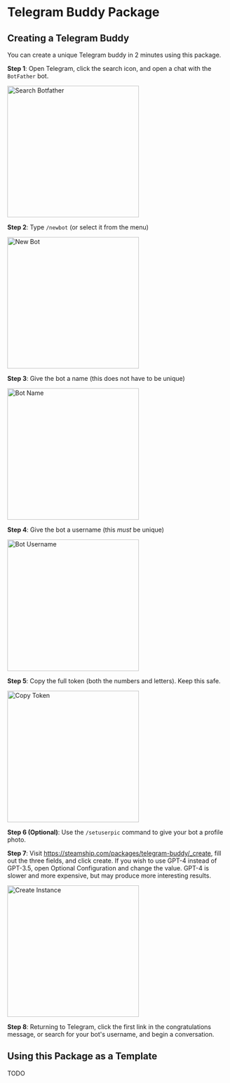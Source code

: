 # Telegram Buddy Package

## Creating a Telegram Buddy

You can create a unique Telegram buddy in 2 minutes using this package.

**Step 1**: Open Telegram, click the search icon, and open a chat with the `BotFather` bot.

<img src="screenshots/search-botfather.png" alt="Search Botfather" width="300"> 

**Step 2**: Type `/newbot` (or select it from the menu)

<img src="screenshots/newbot.png" alt="New Bot" width="300"> 

**Step 3**: Give the bot a name (this does not have to be unique)

<img src="screenshots/bot-name.png" alt="Bot Name" width="300"> 

**Step 4**: Give the bot a username (this *must* be unique)

<img src="screenshots/bot-username.png" alt="Bot Username" width="300"> 

**Step 5**: Copy the full token (both the numbers and letters).  Keep this safe.

<img src="screenshots/copy-token.png" alt="Copy Token" width="300"> 

**Step 6 (Optional)**: Use the `/setuserpic` command to give your bot a profile photo.

**Step 7**: Visit https://steamship.com/packages/telegram-buddy/_create, fill out the three fields, and click create. 
If you wish to use GPT-4 instead of GPT-3.5, open Optional Configuration and change the value.  GPT-4 is slower and more expensive, 
but may produce more interesting results.

<img src="screenshots/create-instance.png" alt="Create Instance" width="300"> 

**Step 8**: Returning to Telegram, click the first link in the congratulations message, or search for your bot's username, and begin a conversation.

## Using this Package as a Template

TODO